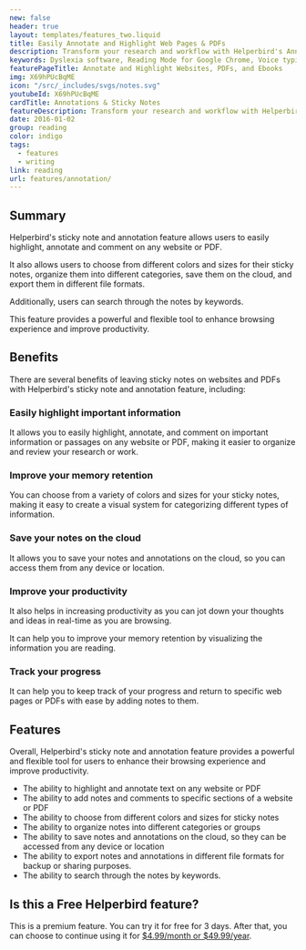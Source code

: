 ```yaml
---
new: false
header: true
layout: templates/features_two.liquid
title: Easily Annotate and Highlight Web Pages & PDFs
description: Transform your research and workflow with Helperbird's Annotations & Sticky Notes feature. Effortlessly highlight, annotate, and leave comments on any website or PDF. Choose from a variety of colors and sizes, and organize your notes seamlessly. Save to the cloud and export in multiple formats, all while using our robust search functionality.
keywords: Dyslexia software, Reading Mode for Google Chrome, Voice typing for Chrome, Text to speech for Chrome, text reader, Immersive Reader, dyslexia fonts, accessibility software, dyslexia software, Helperbird for Edge, Helperbird for Firefox, Helperbird for Chrome, Opendyslexic for Chrome, OpenDyslexic
featurePageTitle: Annotate and Highlight Websites, PDFs, and Ebooks
img: X69hPUcBqME
icon: "/src/_includes/svgs/notes.svg"
youtubeId: X69hPUcBqME
cardTitle: Annotations & Sticky Notes
featureDescription: Transform your research and workflow with Helperbird's Annotations & Sticky Notes feature. Effortlessly highlight, annotate, and leave comments on any website or PDF. Choose from a variety of colors and sizes, and organize your notes seamlessly. Save to the cloud and export in multiple formats, all while using our robust search functionality.
date: 2016-01-02
group: reading
color: indigo
tags:
  - features
  - writing
link: reading
url: features/annotation/
---
```



## Summary

Helperbird's sticky note and annotation feature allows users to easily highlight, annotate and comment on any website or PDF. 

It also allows users to choose from different colors and sizes for their sticky notes, organize them into different categories, save them on the cloud, and export them in different file formats. 

Additionally, users can search through the notes by keywords. 

This feature provides a powerful and flexible tool to enhance browsing experience and improve productivity.


## Benefits

There are several benefits of leaving sticky notes on websites and PDFs with Helperbird's sticky note and annotation feature, including:

### Easily highlight important information
It allows you to easily highlight, annotate, and comment on important information or passages on any website or PDF, making it easier to organize and review your research or work.

### Improve your memory retention
You can choose from a variety of colors and sizes for your sticky notes, making it easy to create a visual system for categorizing different types of information.

### Save your notes on the cloud
It allows you to save your notes and annotations on the cloud, so you can access them from any device or location.

### Improve your productivity
It also helps in increasing productivity as you can jot down your thoughts and ideas in real-time as you are browsing.

It can help you to improve your memory retention by visualizing the information you are reading.

### Track your progress
It can help you to keep track of your progress and return to specific web pages or PDFs with ease by adding notes to them.







## Features

Overall, Helperbird's sticky note and annotation feature provides a powerful and flexible tool for users to enhance their browsing experience and improve productivity.

- The ability to highlight and annotate text on any website or PDF
- The ability to add notes and comments to specific sections of a website or PDF
- The ability to choose from different colors and sizes for sticky notes
- The ability to organize notes into different categories or groups
- The ability to save notes and annotations on the cloud, so they can be accessed from any device or location
- The ability to export notes and annotations in different file formats for backup or sharing purposes.
- The ability to search through the notes by keywords.



## Is this a Free Helperbird feature?
This is a premium feature. You can try it for free for 3 days. After that, you can choose to continue using it for [$4.99/month or $49.99/year](/pricing/).
